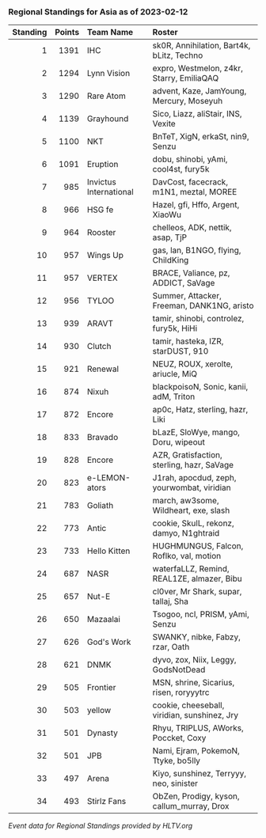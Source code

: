 ### Regional Standings for Asia as of 2023-02-12

| Standing | Points | Team Name              | Roster                                       |
| -: | -: | :- | :- |
|        1 |   1391 | IHC                    | sk0R, Annihilation, Bart4k, bLitz, Techno    |
|        2 |   1294 | Lynn Vision            | expro, Westmelon, z4kr, Starry, EmiliaQAQ    |
|        3 |   1290 | Rare Atom              | advent, Kaze, JamYoung, Mercury, Moseyuh     |
|        4 |   1139 | Grayhound              | Sico, Liazz, aliStair, INS, Vexite           |
|        5 |   1100 | NKT                    | BnTeT, XigN, erkaSt, nin9, Senzu             |
|        6 |   1091 | Eruption               | dobu, shinobi, yAmi, cool4st, fury5k         |
|        7 |    985 | Invictus International | DavCost, facecrack, m1N1, meztal, MOREE      |
|        8 |    966 | HSG fe                 | Hazel, gfi, Hffo, Argent, XiaoWu             |
|        9 |    964 | Rooster                | chelleos, ADK, nettik, asap, TjP             |
|       10 |    957 | Wings Up               | gas, lan, B1NGO, flying, ChildKing           |
|       11 |    957 | VERTEX                 | BRACE, Valiance, pz, ADDICT, SaVage          |
|       12 |    956 | TYLOO                  | Summer, Attacker, Freeman, DANK1NG, aristo   |
|       13 |    939 | ARAVT                  | tamir, shinobi, controlez, fury5k, HiHi      |
|       14 |    930 | Clutch                 | tamir, hasteka, IZR, starDUST, 910           |
|       15 |    921 | Renewal                | NEUZ, ROUX, xerolte, ariucle, MiQ            |
|       16 |    874 | Nixuh                  | blackpoisoN, Sonic, kanii, adM, Triton       |
|       17 |    872 | Encore                 | ap0c, Hatz, sterling, hazr, Liki             |
|       18 |    833 | Bravado                | bLazE, SloWye, mango, Doru, wipeout          |
|       19 |    828 | Encore                 | AZR, Gratisfaction, sterling, hazr, SaVage   |
|       20 |    823 | e-LEMON-ators          | J1rah, apocdud, zeph, yourwombat, viridian   |
|       21 |    783 | Goliath                | march, aw3some, Wildheart, exe, slash        |
|       22 |    773 | Antic                  | cookie, SkulL, rekonz, damyo, N1ghtraid      |
|       23 |    733 | Hello Kitten           | HUGHMUNGUS, Falcon, Roflko, val, motion      |
|       24 |    687 | NASR                   | waterfaLLZ, Remind, REAL1ZE, almazer, Bibu   |
|       25 |    657 | Nut-E                  | cl0ver, Mr Shark, supar, tallaj, Sha         |
|       26 |    650 | Mazaalai               | Tsogoo, ncl, PRISM, yAmi, Senzu              |
|       27 |    626 | God's Work             | SWANKY, nibke, Fabzy, rzar, Oath             |
|       28 |    621 | DNMK                   | dyvo, zox, Niix, Leggy, GodsNotDead          |
|       29 |    505 | Frontier               | MSN, shrine, Sicarius, risen, roryyytrc      |
|       30 |    503 | yellow                 | cookie, cheeseball, viridian, sunshinez, Jry |
|       31 |    501 | Dynasty                | Rhyu, TRIPLUS, AWorks, Poccket, Coxy         |
|       32 |    501 | JPB                    | Nami, Ejram, PokemoN, Ttyke, bo5lly          |
|       33 |    497 | Arena                  | Kiyo, sunshinez, Terryyy, neo, sinister      |
|       34 |    493 | Stirlz Fans            | ObZen, Prodigy, kyson, callum_murray, Drox   |

_Event data for Regional Standings provided by HLTV.org_